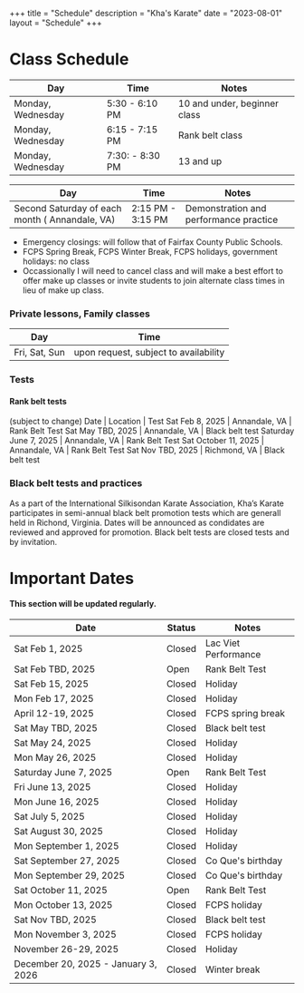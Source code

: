 +++
title = "Schedule"
description = "Kha's Karate"
date = "2023-08-01"
layout = "Schedule"
+++

# Class Schedule 

   Day | Time | Notes
--------|------|------
Monday, Wednesday | 5:30 - 6:10 PM | 10 and under, beginner class
Monday, Wednesday | 6:15 - 7:15 PM | Rank belt class
Monday, Wednesday | 7:30: - 8:30 PM | 13 and up


   Day | Time | Notes
--------|------|------
Second Saturday of each month ( Annandale, VA) | 2:15 PM - 3:15 PM | Demonstration and performance practice

- Emergency closings: will follow that of Fairfax County Public Schools. 
- FCPS Spring Break, FCPS Winter Break, FCPS holidays, government holidays: no class
- Occassionally I will need to cancel class and will make a best effort to offer make up classes or invite students to join alternate class times in lieu of make up class.

### Private lessons, Family classes
  Day | Time
--------|------
Fri, Sat, Sun | upon request, subject to availability

###  Tests
#### Rank belt tests
(subject to change) 
Date | Location | Test
Sat Feb 8, 2025 | Annandale, VA | Rank Belt Test
Sat May TBD, 2025 | Annandale, VA | Black belt test
Saturday June 7, 2025 | Annandale, VA | Rank Belt Test
Sat October 11, 2025 | Annandale, VA | Rank Belt Test
Sat Nov TBD, 2025 | Richmond, VA | Black belt test 

### Black belt tests and practices  
As a part of the International Silkisondan Karate Association, Kha’s Karate participates in semi-annual black belt promotion tests which are generall held in Richond, Virginia. Dates will be announced as condidates are reviewed and approved for promotion. Black belt tests are closed tests and by invitation.

# Important Dates 
#### This section will be updated regularly.

   Date | Status | Notes
--------|------|----
Sat Feb 1, 2025 | Closed | Lac Viet Performance
Sat Feb TBD, 2025 | Open | Rank Belt Test
Sat Feb 15, 2025 | Closed | Holiday
Mon Feb 17, 2025 | Closed | Holiday
April 12-19, 2025 | Closed | FCPS spring break
Sat May TBD, 2025 | Closed | Black belt test
Sat May 24, 2025 | Closed | Holiday
Mon May 26, 2025 | Closed | Holiday
Saturday June 7, 2025 | Open | Rank Belt Test
Fri June 13, 2025  | Closed | Holiday
Mon June 16, 2025  | Closed | Holiday
Sat July 5, 2025 | Closed | Holiday
Sat August 30, 2025 | Closed | Holiday
Mon September 1, 2025 | Closed | Holiday
Sat September 27, 2025 | Closed | Co Que's birthday
Mon September 29, 2025 | Closed | Co Que's birthday
Sat October 11, 2025 | Open | Rank Belt Test
Mon October 13, 2025 | Closed | FCPS holiday
Sat Nov TBD, 2025 | Closed | Black belt test
Mon November 3, 2025 | Closed | FCPS holiday
November 26-29, 2025 | Closed | Holiday
December 20, 2025 - January 3, 2026 | Closed | Winter break

